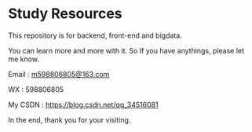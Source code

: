 # Study Resources
This repository is for backend, front-end and bigdata.

You can learn more and more with it. So If you have anythings, please let me know.

Email : m598806805@163.com

WX : 598806805

My CSDN : https://blog.csdn.net/qq_34516081

In the end, thank you for your visiting.
